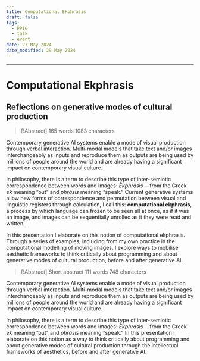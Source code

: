 ```yaml
---
title: Computational Ekphrasis
draft: false
tags:
  - PPIG
  - talk
  - event
date: 27 May 2024
date_modified: 29 May 2024
---
```

---

# Computational Ekphrasis
## Reflections on generative modes of cultural production


> [!Abstract]
> 165 words
> 1083 characters

Contemporary generative AI systems enable a mode of visual production through verbal interaction. Multi-modal models that take text and/or images interchangeably as inputs and reproduce them as outputs are being used by millions of people around the world and are already having a significant impact on contemporary visual culture.

In philosophy, there is a term to describe this type of inter-semiotic correspondence between words and images: _Ekphrasis_ ―from the Greek _ek_ meaning “out” and _phrásis_ meaning “speak.” Current generative systems allow new forms of correspondence and permutation between visual and linguistic registers through calculation, I call this: **computational ekphrasis**, a process by which language can frozen to be seen all at once, as if it was an image, and images can be sequentially unrolled as it they were read and written. 

In this presentation I elaborate on this notion of computational ekphrasis. Through a series of examples, including from my own practice in the computational modelling of moving images, I explore ways to mobilise aesthetic frameworks to think critically about programming and about generative modes of cultural production, before and after generative AI.


> [!Abstract] Short abstract
> 111 words
> 748 characters

Contemporary generative AI systems enable a mode of visual production through verbal interaction. Multi-modal models that take text and/or images interchangeably as inputs and reproduce them as outputs are being used by millions of people around the world and are already having a significant impact on contemporary visual culture.

In philosophy, there is a term to describe this type of inter-semiotic correspondence between words and images: _Ekphrasis_ ―from the Greek _ek_ meaning “out” and _phrásis_ meaning “speak.” In this presentation I elaborate on this notion as a way to think critically about programming and about generative modes of cultural production through the intellectual frameworks of aesthetics, before and after generative AI.




